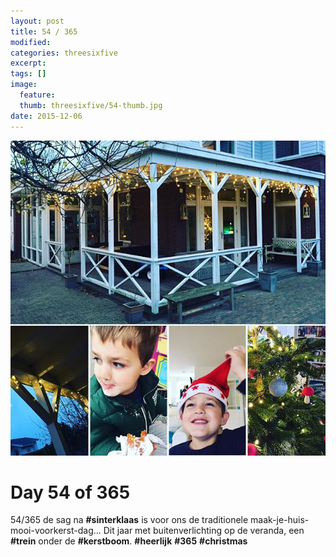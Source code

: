 ```yaml
---
layout: post
title: 54 / 365
modified:
categories: threesixfive
excerpt:
tags: []
image:
  feature: 
  thumb: threesixfive/54-thumb.jpg
date: 2015-12-06
---
```


![54](/images/threesixfive/54.jpg)

# Day 54 of 365

54/365 de sag na **\#sinterklaas** is voor ons de traditionele maak-je-huis-mooi-voorkerst-dag... Dit jaar met buitenverlichting op de veranda, een **\#trein** onder de **\#kerstboom**. **\#heerlijk** **\#365** **\#christmas**

